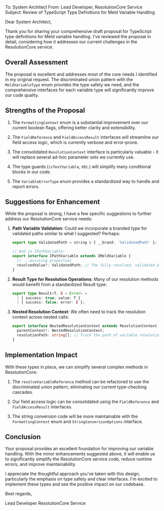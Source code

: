 To: System Architect
From: Lead Developer, ResolutionCore Service
Subject: Review of TypeScript Type Definitions for Meld Variable Handling

Dear System Architect,

Thank you for sharing your comprehensive draft proposal for TypeScript type definitions for Meld variable handling. I've reviewed the proposal in detail, considering how it addresses our current challenges in the ResolutionCore service.

## Overall Assessment

The proposal is excellent and addresses most of the core needs I identified in my original request. The discriminated union pattern with the `MeldVariableType` enum provides the type safety we need, and the comprehensive interfaces for each variable type will significantly improve our code quality.

## Strengths of the Proposal

1. The `FormattingContext` enum is a substantial improvement over our current boolean flags, offering better clarity and extensibility.

2. The `FieldReference` and `FieldAccessResult` interfaces will streamline our field access logic, which is currently verbose and error-prone.

3. The consolidated `ResolutionContext` interface is particularly valuable - it will replace several ad-hoc parameter sets we currently use.

4. The type guards (`isTextVariable`, etc.) will simplify many conditional blocks in our code.

5. The `VariableErrorType` enum provides a standardized way to handle and report errors.

## Suggestions for Enhancement

While the proposal is strong, I have a few specific suggestions to further address our ResolutionCore service needs:

1. **Path Variable Validation**: Could we incorporate a branded type for validated paths similar to what I suggested? Perhaps:
   ```typescript
   export type ValidatedPath = string & { __brand: 'ValidatedPath' };
   
   // And in IPathVariable:
   export interface IPathVariable extends IMeldVariable {
     // ...existing properties
     resolvedValue?: ValidatedPath; // The fully resolved, validated path
   }
   ```

2. **Result Type for Resolution Operations**: Many of our resolution methods would benefit from a standardized Result type:
   ```typescript
   export type Result<T, E = Error> = 
     | { success: true; value: T } 
     | { success: false; error: E };
   ```

3. **Nested Resolution Context**: We often need to track the resolution context across nested calls:
   ```typescript
   export interface NestedResolutionContext extends ResolutionContext {
     parentContext?: NestedResolutionContext;
     resolutionPath: string[]; // Track the path of variable resolutions
   }
   ```

## Implementation Impact

With these types in place, we can simplify several complex methods in ResolutionCore:

1. The `resolveVariableReference` method can be refactored to use the discriminated union pattern, eliminating our current type-checking cascades.

2. Our field access logic can be consolidated using the `FieldReference` and `FieldAccessResult` interfaces.

3. The string conversion code will be more maintainable with the `FormattingContext` enum and `StringConversionOptions` interface.

## Conclusion

Your proposal provides an excellent foundation for improving our variable handling. With the minor enhancements suggested above, it will enable us to significantly simplify the ResolutionCore service code, reduce runtime errors, and improve maintainability.

I appreciate the thoughtful approach you've taken with this design, particularly the emphasis on type safety and clear interfaces. I'm excited to implement these types and see the positive impact on our codebase.

Best regards,

Lead Developer
ResolutionCore Service
